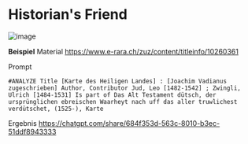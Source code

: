# Historian's Friend

![image](./imgs/Karte_des_Heiligen_Landes.png)

__Beispiel__
Material
https://www.e-rara.ch/zuz/content/titleinfo/10260361

Prompt
```
#ANALYZE Title [Karte des Heiligen Landes] : [Joachim Vadianus zugeschrieben] Author, Contributor Jud, Leo [1482-1542] ; Zwingli, Ulrich [1484-1531] Is part of Das Alt Testament dütsch, der ursprünglichen ebreischen Waarheyt nach uff das aller truwlichest verdütschet, (1525-), Karte
```

Ergebnis
https://chatgpt.com/share/684f353d-563c-8010-b3ec-51ddf8943333

